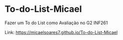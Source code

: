 # To-do-List-Micael
Fazer um To do List como Avaliação no G2 INF261

Link: https://micaelsoares7.github.io/To-do-List-Micael
